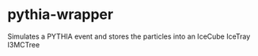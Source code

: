# pythia-wrapper
Simulates a PYTHIA event and stores the particles into an IceCube IceTray I3MCTree
